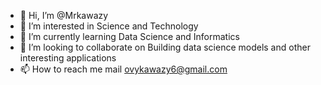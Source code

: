 - 👋 Hi, I’m @Mrkawazy
- 👀 I’m interested in Science and Technology
- 🌱 I’m currently learning Data Science and Informatics
- 💞️ I’m looking to collaborate on Building data science models and other interesting applications
- 📫 How to reach me mail ovykawazy6@gmail.com

<!---
Mrkawazy/Mrkawazy is a ✨ special ✨ repository because its `README.md` (this file) appears on your GitHub profile.
You can click the Preview link to take a look at your changes.
--->
